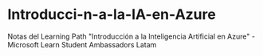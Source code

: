 # Introducci-n-a-la-IA-en-Azure
Notas del Learning Path "Introducción  a la Inteligencia Artificial en Azure" - Microsoft Learn Student Ambassadors Latam
